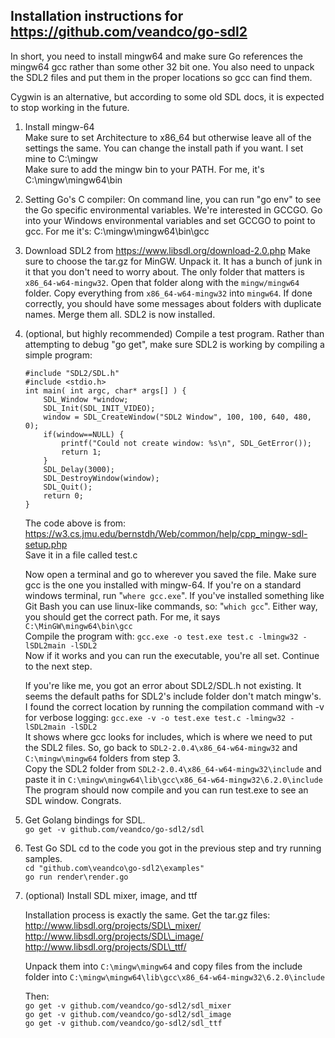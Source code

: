 Installation instructions for <https://github.com/veandco/go-sdl2>
------------------------------------------------------------------

In short, you need to install mingw64 and make sure Go references the mingw64
gcc rather than some other 32 bit one. You also need to unpack the SDL2 files
and put them in the proper locations so gcc can find them.

Cygwin is an alternative, but according to some old SDL docs, it is expected to
stop working in the future.

1.  Install mingw-64  
    Make sure to set Architecture to x86\_64 but otherwise leave all of the
    settings the same. You can change the install path if you want. I set mine
    to C:\\mingw  
    Make sure to add the mingw bin to your PATH. For me, it's
    C:\\mingw\\mingw64\\bin

2.  Setting Go's C compiler: On command line, you can run "go env" to see the Go
    specific environmental variables. We're interested in GCCGO. Go into your
    Windows environmental variables and set GCCGO to point to gcc. For me it's:
    C:\\mingw\\mingw64\\bin\\gcc

3.  Download SDL2 from <https://www.libsdl.org/download-2.0.php> Make sure to
    choose the tar.gz for MinGW. Unpack it. It has a bunch of junk in it that
    you don't need to worry about. The only folder that matters is
    `x86_64-w64-mingw32`. Open that folder along with the `mingw/mingw64`
    folder. Copy everything from `x86_64-w64-mingw32` into `mingw64`. If done
    correctly, you should have some messages about folders with duplicate names.
    Merge them all. SDL2 is now installed.

4.  (optional, but highly recommended) Compile a test program. Rather than
    attempting to debug "go get", make sure SDL2 is working by compiling a
    simple program:

    ```
    #include "SDL2/SDL.h" 
    #include <stdio.h>
    int main( int argc, char* args[] ) { 
        SDL_Window *window; 
        SDL_Init(SDL_INIT_VIDEO); 
        window = SDL_CreateWindow("SDL2 Window", 100, 100, 640, 480, 0); 
        if(window==NULL) {
            printf("Could not create window: %s\n", SDL_GetError());
            return 1; 
        } 
        SDL_Delay(3000); 
        SDL_DestroyWindow(window); 
        SDL_Quit(); 
        return 0;
    }
    ```

    The code above is from:
    <https://w3.cs.jmu.edu/bernstdh/Web/common/help/cpp_mingw-sdl-setup.php>  
    Save it in a file called test.c

    Now open a terminal and go to wherever you saved the file. Make sure gcc is
    the one you installed with mingw-64. If you're on a standard windows
    terminal, run "`where gcc.exe`". If you've installed something like Git Bash
    you can use linux-like commands, so: "`which gcc`". Either way, you should
    get the correct path. For me, it says `C:\MinGW\mingw64\bin\gcc`  
    Compile the program with: `gcc.exe -o test.exe test.c -lmingw32 -lSDL2main
    -lSDL2`  
    Now if it works and you can run the executable, you're all set. Continue to
    the next step.

    If you're like me, you got an error about SDL2/SDL.h not existing. It seems
    the default paths for SDL2's include folder don't match mingw's. I found the
    correct location by running the compilation command with -v for verbose
    logging: `gcc.exe -v -o test.exe test.c -lmingw32 -lSDL2main -lSDL2`  
    It shows where gcc looks for includes, which is where we need to put the
    SDL2 files. So, go back to `SDL2-2.0.4\x86_64-w64-mingw32` and
    `C:\mingw\mingw64` folders from step 3.  
    Copy the SDL2 folder from `SDL2-2.0.4\x86_64-w64-mingw32\include` and paste
    it in `C:\mingw\mingw64\lib\gcc\x86_64-w64-mingw32\6.2.0\include`  
    The program should now compile and you can run test.exe to see an SDL
    window. Congrats.
	
1.  Get Golang bindings for SDL.  
    `go get -v github.com/veandco/go-sdl2/sdl`

2.  Test Go SDL cd to the code you got in the previous step and try running
    samples.  
    `cd "github.com\veandco\go-sdl2\examples"`  
    `go run render\render.go`

3.  (optional) Install SDL mixer, image, and ttf

    Installation process is exactly the same. Get the tar.gz files:  
    http://www.libsdl.org/projects/SDL\_mixer/  
    http://www.libsdl.org/projects/SDL\_image/  
    http://www.libsdl.org/projects/SDL\_ttf/

    Unpack them into `C:\mingw\mingw64` and copy files from the include folder
    into `C:\mingw\mingw64\lib\gcc\x86_64-w64-mingw32\6.2.0\include`

    Then:  
    `go get -v github.com/veandco/go-sdl2/sdl_mixer`  
    `go get -v github.com/veandco/go-sdl2/sdl_image`  
    `go get -v github.com/veandco/go-sdl2/sdl_ttf`
